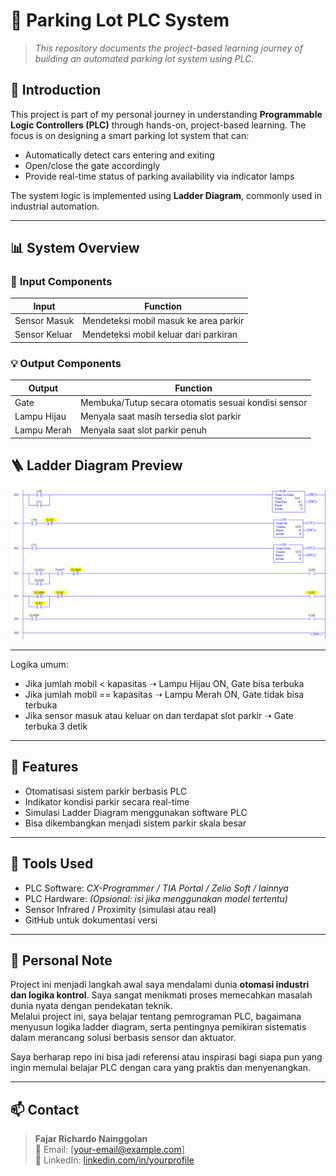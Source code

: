 # 🚗 Parking Lot PLC System

> *This repository documents the project-based learning journey of building an automated parking lot system using PLC.*

## 📘 Introduction

This project is part of my personal journey in understanding **Programmable Logic Controllers (PLC)** through hands-on, project-based learning. The focus is on designing a smart parking lot system that can:

- Automatically detect cars entering and exiting
- Open/close the gate accordingly
- Provide real-time status of parking availability via indicator lamps

The system logic is implemented using **Ladder Diagram**, commonly used in industrial automation.

---

## 📊 System Overview

### 🔌 **Input Components**

| Input          | Function                                |
|----------------|-----------------------------------------|
| Sensor Masuk   | Mendeteksi mobil masuk ke area parkir   |
| Sensor Keluar  | Mendeteksi mobil keluar dari parkiran   |

### 💡 **Output Components**

| Output          | Function                                                  |
|-----------------|-----------------------------------------------------------|
| Gate            | Membuka/Tutup secara otomatis sesuai kondisi sensor       |
| Lampu Hijau     | Menyala saat masih tersedia slot parkir                   |
| Lampu Merah     | Menyala saat slot parkir penuh                            |

## 🪜 Ladder Diagram Preview

![Ladder Diagram](Ladder_Diagram.png)

---

Logika umum:
- Jika jumlah mobil < kapasitas ➝ Lampu Hijau ON, Gate bisa terbuka
- Jika jumlah mobil == kapasitas ➝ Lampu Merah ON, Gate tidak bisa terbuka
- Jika sensor masuk atau keluar on dan terdapat slot parkir ➝ Gate terbuka 3 detik  

---

## 🚀 Features

- Otomatisasi sistem parkir berbasis PLC
- Indikator kondisi parkir secara real-time
- Simulasi Ladder Diagram menggunakan software PLC
- Bisa dikembangkan menjadi sistem parkir skala besar

---

## 🔧 Tools Used

- PLC Software: *CX-Programmer / TIA Portal / Zelio Soft / lainnya*
- PLC Hardware: *(Opsional: isi jika menggunakan model tertentu)*
- Sensor Infrared / Proximity (simulasi atau real)
- GitHub untuk dokumentasi versi

---

## 💬 Personal Note

Project ini menjadi langkah awal saya mendalami dunia **otomasi industri dan logika kontrol**. Saya sangat menikmati proses memecahkan masalah dunia nyata dengan pendekatan teknik.  
Melalui project ini, saya belajar tentang pemrograman PLC, bagaimana menyusun logika ladder diagram, serta pentingnya pemikiran sistematis dalam merancang solusi berbasis sensor dan aktuator.

Saya berharap repo ini bisa jadi referensi atau inspirasi bagi siapa pun yang ingin memulai belajar PLC dengan cara yang praktis dan menyenangkan.

---

## 📫 Contact

> **Fajar Richardo Nainggolan**  
📧 Email: [your-email@example.com]  
🔗 LinkedIn: [linkedin.com/in/yourprofile](#)
